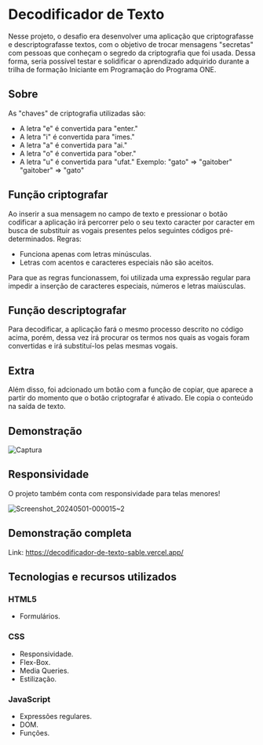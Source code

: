 # Decodificador de Texto
 Nesse projeto, o desafio era desenvolver uma aplicação que criptografasse e descriptografasse textos, com o objetivo de trocar mensagens "secretas" com pessoas que conheçam o segredo da criptografia que foi usada. 
Dessa forma, seria possível testar e solidificar o aprendizado adquirido durante a trilha de formação Iniciante em Programação do Programa ONE. 

## Sobre
 As "chaves" de criptografia utilizadas são: 
- A letra "e" é convertida para "enter." 
- A letra "i" é convertida para "imes." 
- A letra "a" é convertida para "ai." 
- A letra "o" é convertida para "ober." 
- A letra "u" é convertida para "ufat." 
Exemplo: "gato" => "gaitober" "gaitober" => "gato"

## Função criptografar 
Ao inserir a sua mensagem no campo de texto e pressionar o botão codificar a aplicação irá percorrer pelo o seu texto caracter por caracter em busca de substituir as vogais presentes pelos seguintes códigos pré-determinados.
Regras: 
- Funciona apenas com letras minúsculas. 
- Letras com acentos e caracteres especiais não são aceitos.

Para que as regras funcionassem, foi utilizada uma expressão regular para impedir a inserção de caracteres especiais, números e letras maiúsculas.

## Função descriptografar 
Para decodificar, a aplicação fará o mesmo processo descrito no código acima, porém, dessa vez irá procurar os termos nos quais as vogais foram convertidas e irá substituí-los pelas mesmas vogais. 

## Extra
 Além disso, foi adcionado um botão com a função de copiar, que aparece a partir do momento que o botão criptografar é ativado. Ele copia o conteúdo na saída de texto. 
 
## Demonstração 
![Captura](https://github.com/Geova20/decodificador-de-texto/assets/91105251/d03a15b9-5f70-41f9-a693-18b99f200127)

## Responsividade 
O projeto também conta com responsividade para telas menores! 

![Screenshot_20240501-000015~2](https://github.com/Geova20/decodificador-de-texto/assets/91105251/67237d34-3ad3-4c19-9115-203bb40087f1)

## Demonstração completa
Link: https://decodificador-de-texto-sable.vercel.app/

## Tecnologias e recursos utilizados 
### HTML5 
- Formulários. 
### CSS 
- Responsividade. 
- Flex-Box. 
- Media Queries. 
- Estilização. 
### JavaScript 
- Expressões regulares. 
- DOM. 
- Funções.
